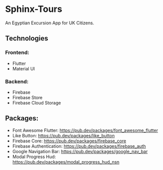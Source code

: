 # Sphinx-Tours
An Egyptian Excursion App for UK Citizens.

## Technologies
### Frontend:
- Flutter
- Material UI
### Backend:
- Firebase
- Firebase Store
- Firebase Cloud Storage

## Packages:
- Font Awesome Flutter: https://pub.dev/packages/font_awesome_flutter
- Like Button: https://pub.dev/packages/like_button
- Firebase Core: https://pub.dev/packages/firebase_core
- Firebase Authentication: https://pub.dev/packages/firebase_auth
- Google Navigation Bar: https://pub.dev/packages/google_nav_bar
- Modal Progress Hud: https://pub.dev/packages/modal_progress_hud_nsn

